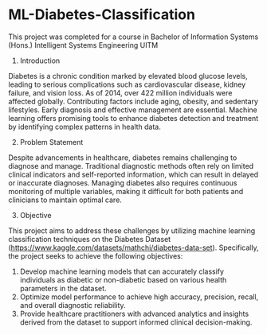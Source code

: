 # ML-Diabetes-Classification

This project was completed for a course in Bachelor of Information Systems (Hons.) Intelligent
Systems Engineering UITM

1. Introduction

Diabetes is a chronic condition marked by elevated blood glucose levels, leading to serious complications such as cardiovascular disease, kidney failure, and vision loss. As of 2014, over 422 million individuals were affected globally. Contributing factors include aging, obesity, and sedentary lifestyles. Early diagnosis and effective management are essential. Machine learning offers promising tools to enhance diabetes detection and treatment by identifying complex patterns in health data.

2. Problem Statement

Despite advancements in healthcare, diabetes remains challenging to diagnose and manage. Traditional diagnostic methods often rely on limited clinical indicators and self-reported information, which can result in delayed or inaccurate diagnoses. Managing diabetes also requires continuous monitoring of multiple variables, making it difficult for both patients and clinicians to maintain optimal care.

3. Objective

This project aims to address these challenges by utilizing machine learning classification techniques on the Diabetes Dataset (https://www.kaggle.com/datasets/mathchi/diabetes-data-set). Specifically, the project seeks to achieve the following objectives:

1. Develop machine learning models that can accurately classify individuals as diabetic or non-diabetic based on various health parameters in the dataset.
2. Optimize model performance to achieve high accuracy, precision, recall, and overall diagnostic reliability.
3. Provide healthcare practitioners with advanced analytics and insights derived from the dataset to support informed clinical decision-making.
